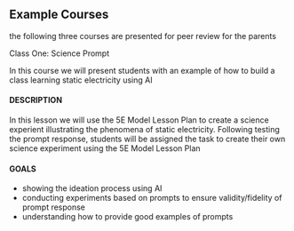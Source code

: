 <h2>Example Courses</h2>
<p>the following three courses are presented for peer review for the parents</br>
<p>Class One: Science Prompt</p>
In this course we will present students with an example of how to build a class learning static electricity using AI</p>
<h4>DESCRIPTION</h4>
<p>In this lesson we will use the 5E Model Lesson Plan to create a science experient illustrating the phenomena of static electricity. 
Following testing the prompt response, students will be assigned the task to create their own science experiment using the 5E Model Lesson Plan</p>
<h4>GOALS</h4>
<ul>
<li>showing the ideation process using AI</li>
<li>conducting experiments based on prompts to ensure validity/fidelity of prompt response</li>
<li>understanding how to provide good examples of prompts</li>
</ul>
